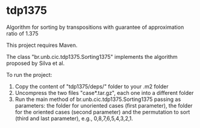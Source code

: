 # tdp1375
Algorithm for sorting by transpositions with guarantee of approximation ratio of 1.375

This project requires Maven.

The class "br.unb.cic.tdp1375.Sorting1375" implements the algorithm proposed by Silva et al.

To run the project:

1. Copy the content of "tdp1375/deps/" folder to your .m2 folder
2. Uncompress the two files "case*.tar.gz", each one into a different folder
3. Run the main method of br.unb.cic.tdp1375.Sorting1375 passing as parameters: the folder for unoriented cases (first parameter), the folder for the oriented cases (second parameter) and the permutation to sort (third and last parameter), e.g., 0,8,7,6,5,4,3,2,1.
